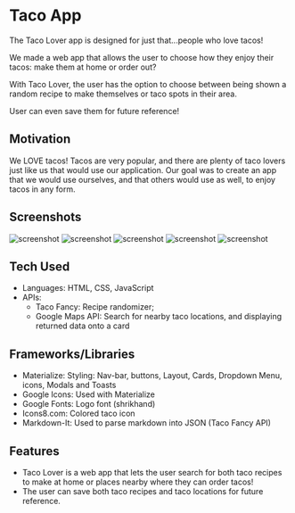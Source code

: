 # Taco App
The Taco Lover app is designed for just that...people who love tacos! 

We made a web app that allows the user to choose how they enjoy their tacos: make them at home or order out? 

With Taco Lover, the user has the option to choose between being shown a random recipe to make themselves or taco spots in their area.

User can even save them for future reference! 	

## Motivation
We LOVE tacos! Tacos are very popular, and there are plenty of taco lovers just like us that would use our application. Our goal was to create an app that we would use ourselves, and that others would use as well, to enjoy tacos in any form.

## Screenshots
![screenshot](https://github.com/akelstrom/taco-app/blob/develop/assets/Images/Home%20Page.png?raw=true)
![screenshot](https://github.com/akelstrom/taco-app/blob/develop/assets/Images/Make%20Page.png?raw=true)
![screenshot](https://github.com/akelstrom/taco-app/blob/develop/assets/Images/Order%20Page.png?raw=true)
![screenshot](https://github.com/akelstrom/taco-app/blob/develop/assets/Images/Saved%20Locations.png?raw=true)
![screenshot](https://github.com/akelstrom/taco-app/blob/develop/assets/Images/Saved%20Recipes.png?raw=true)

## Tech Used
  *   Languages: HTML, CSS, JavaScript
  *	  APIs: 
      * Taco Fancy: Recipe randomizer;
      * Google Maps API: Search for nearby taco locations, and displaying returned data onto a card
## Frameworks/Libraries
   *   Materialize: Styling: Nav-bar, buttons, Layout, Cards, Dropdown Menu, icons, Modals and Toasts 
   *   Google Icons: Used with Materialize
   *   Google Fonts: Logo font (shrikhand)
   *   Icons8.com: Colored taco icon
   *   Markdown-It: Used to parse markdown into JSON (Taco Fancy API)

## Features
   *   Taco Lover is a web app that lets the user search for both taco recipes to make at home or places nearby where   they can order tacos!
   *   The user can save both taco recipes and taco locations for future reference.

